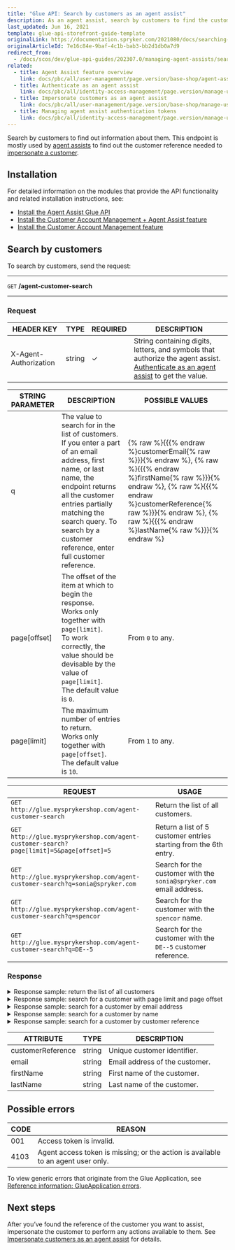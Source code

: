 ```yaml
---
title: "Glue API: Search by customers as an agent assist"
description: As an agent assist, search by customers to find the customer reference you want to impersonate.
last_updated: Jun 16, 2021
template: glue-api-storefront-guide-template
originalLink: https://documentation.spryker.com/2021080/docs/searching-by-customers-as-an-agent-assist
originalArticleId: 7e16c84e-9baf-4c1b-bab3-bb2d1db0a7d9
redirect_from:
  - /docs/scos/dev/glue-api-guides/202307.0/managing-agent-assists/searching-by-customers-as-an-agent-assist.html
related:
  - title: Agent Assist feature overview
    link: docs/pbc/all/user-management/page.version/base-shop/agent-assist-feature-overview.html
  - title: Authenticate as an agent assist
    link: docs/pbc/all/identity-access-management/page.version/manage-using-glue-api/glue-api-authenticate-as-an-agent-assist.html
  - title: Impersonate customers as an agent assist
    link: docs/pbc/all/user-management/page.version/base-shop/manage-using-glue-api/glue-api-impersonate-customers-as-an-agent-assist.html
  - title: Managing agent assist authentication tokens
    link: docs/pbc/all/identity-access-management/page.version/manage-using-glue-api/glue-api-manage-agent-assist-authentication-tokens.html
---
```



Search by customers to find out information about them. This endpoint is mostly used by [agent assists](/docs/pbc/all/user-management/{{page.version}}/base-shop/agent-assist-feature-overview.html) to find out the customer reference needed to [impersonate a customer](/docs/pbc/all/user-management/{{page.version}}/base-shop/manage-using-glue-api/glue-api-impersonate-customers-as-an-agent-assist.html#impersonate-a-customer).

## Installation

For detailed information on the modules that provide the API functionality and related installation instructions, see:
* [Install the Agent Assist Glue API](/docs/pbc/all/user-management/{{page.version}}/base-shop/install-and-upgrade/install-the-agent-assist-glue-api.html)
* [Install the Customer Account Management + Agent Assist feature](/docs/pbc/all/customer-relationship-management/{{page.version}}/base-shop/install-and-upgrade/install-features/install-the-customer-account-management-agent-assist-feature.html)
* [Install the Customer Account Management feature](/docs/pbc/all/customer-relationship-management/{{page.version}}/base-shop/install-and-upgrade/install-features/install-the-customer-account-management-feature.html)

## Search by customers

To search by customers, send the request:

***
`GET` **/agent-customer-search**
***

### Request

| HEADER KEY | TYPE | REQUIRED | DESCRIPTION |
| --- | --- | --- | --- |
| X-Agent-Authorization | string | ✓ |  String containing digits, letters, and symbols that authorize the agent assist. [Authenticate as an agent assist](/docs/pbc/all/identity-access-management/{{page.version}}/manage-using-glue-api/glue-api-authenticate-as-an-agent-assist.html#authenticate-as-an-agent-assist) to get the value.  |



| STRING PARAMETER | DESCRIPTION | POSSIBLE VALUES |
| --- | --- | --- |
| q | The value to search for in the list of customers. If you enter a part of an email address, first name, or last name, the endpoint returns all the customer entries partially matching the search query. To search by a customer reference, enter full customer reference. | {% raw %}{{{% endraw %}customerEmail{% raw %}}}{% endraw %}, {% raw %}{{{% endraw %}firstName{% raw %}}}{% endraw %}, {% raw %}{{{% endraw %}customerReference{% raw %}}}{% endraw %}, {% raw %}{{{% endraw %}lastName{% raw %}}}{% endraw %} |
| page[offset] | The offset of the item at which to begin the response. <br> Works only together with `page[limit]`. <br> To work correctly, the value should be devisable by the value of `page[limit]`. <br> The default value is `0`.  | From `0` to any. |
| page[limit] | The maximum number of entries to return. <br> Works only together with `page[offset]`. <br> The default value is `10`. | From `1` to any. |

| REQUEST | USAGE |
| --- | --- |
| `GET http://glue.mysprykershop.com/agent-customer-search` | Return the list of all customers. |
| `GET http://glue.mysprykershop.com/agent-customer-search?page[limit]=5&page[offset]=5` | Return a list of 5 customer entries starting from the 6th entry. |
| `GET http://glue.mysprykershop.com/agent-customer-search?q=sonia@spryker.com` | Search for the customer with the `sonia@spryker.com` email address. |
| `GET http://glue.mysprykershop.com/agent-customer-search?q=spencor` | Search for the customer with the `spencor` name. |
| `GET http://glue.mysprykershop.com/agent-customer-search?q=DE--5` | Search for the customer with the `DE--5` customer reference. |

### Response

<details><summary>Response sample: return the list of all customers</summary>

```json
{
    "data": [
        {
            "type": "agent-customer-search",
            "id": null,
            "attributes": {
                "customers": [
                    {
                        "customerReference": "DE--1",
                        "email": "spencor.hopkin@spryker.com",
                        "firstName": "Spencor",
                        "lastName": "Hopkin"
                    },
                    {
                        "customerReference": "DE--2",
                        "email": "maria.williams@spryker.com",
                        "firstName": "Maria",
                        "lastName": "Williams"
                    },
                    {
                        "customerReference": "DE--3",
                        "email": "maggie.may@spryker.com",
                        "firstName": "Maggie",
                        "lastName": "May"
                    },
                    {
                        "customerReference": "DE--4",
                        "email": "bill.martin@spryker.com",
                        "firstName": "Bill",
                        "lastName": "Martin"
                    },
                    {
                        "customerReference": "DE--5",
                        "email": "george.freeman@spryker.com",
                        "firstName": "George",
                        "lastName": "Freeman"
                    },
                    {
                        "customerReference": "DE--6",
                        "email": "henry.tudor@spryker.com",
                        "firstName": "Henry",
                        "lastName": "Tudor"
                    },
                    {
                        "customerReference": "DE--7",
                        "email": "anne.boleyn@spryker.com",
                        "firstName": "Anne",
                        "lastName": "Boleyn"
                    },
                    {
                        "customerReference": "DE--8",
                        "email": "andrew@ottom.de",
                        "firstName": "Andrew",
                        "lastName": "Wedner"
                    },
                    {
                        "customerReference": "DE--9",
                        "email": "Ahill@ottom.de",
                        "firstName": "Ahill",
                        "lastName": "Grant"
                    },
                    {
                        "customerReference": "DE--10",
                        "email": "Alexa@ottom.de",
                        "firstName": "Alexa",
                        "lastName": "Simons"
                    }
                ]
            },
            "links": {
                "self": "http://glue.mysprykershop.com/agent-customer-search"
            }
        }
    ],
    "links": {
        "self": "http://glue.mysprykershop.com/agent-customer-search",
        "last": "http://glue.mysprykershop.com/agent-customer-search?page[offset]=20&page[limit]=10",
        "first": "http://glue.mysprykershop.com/agent-customer-search?page[offset]=0&page[limit]=10",
        "next": "http://glue.mysprykershop.com/agent-customer-search?page[offset]=10&page[limit]=10"
    }
}
```
</details>

<details><summary>Response sample: search for a customer with page limit and page offset</summary>

```json
{
    "data": [
        {
            "type": "agent-customer-search",
            "id": null,
            "attributes": {
                "customers": [
                    {
                        "customerReference": "DE--6",
                        "email": "henry.tudor@spryker.com",
                        "firstName": "Henry",
                        "lastName": "Tudor"
                    },
                    {
                        "customerReference": "DE--7",
                        "email": "anne.boleyn@spryker.com",
                        "firstName": "Anne",
                        "lastName": "Boleyn"
                    },
                    {
                        "customerReference": "DE--8",
                        "email": "andrew@ottom.de",
                        "firstName": "Andrew",
                        "lastName": "Wedner"
                    },
                    {
                        "customerReference": "DE--9",
                        "email": "Ahill@ottom.de",
                        "firstName": "Ahill",
                        "lastName": "Grant"
                    },
                    {
                        "customerReference": "DE--10",
                        "email": "Alexa@ottom.de",
                        "firstName": "Alexa",
                        "lastName": "Simons"
                    }
                ]
            },
            "links": {
                "self": "http://glue.mysprykershop.com/agent-customer-search?page[offset]=5&page[limit]=5"
            }
        }
    ],
    "links": {
        "self": "http://glue.mysprykershop.com/agent-customer-search?page[offset]=5&page[limit]=5",
        "last": "http://glue.mysprykershop.com/agent-customer-search?page[offset]=25&page[limit]=5",
        "first": "http://glue.mysprykershop.com/agent-customer-search?page[offset]=0&page[limit]=5",
        "prev": "http://glue.mysprykershop.com/agent-customer-search?page[offset]=0&page[limit]=5",
        "next": "http://glue.mysprykershop.com/agent-customer-search?page[offset]=10&page[limit]=5"
    }
}
```
</details>

<details><summary>Response sample: search for a customer by email address</summary>

```json
{
    "data": [
        {
            "type": "agent-customer-search",
            "id": null,
            "attributes": {
                "customers": [
                    {
                        "customerReference": "DE--21",
                        "email": "sonia@spryker.com",
                        "firstName": "Sonia",
                        "lastName": "Wagner"
                    }
                ]
            },
            "links": {
                "self": "http://glue.mysprykershop.com/agent-customer-search?q=sonia@spryker.com"
            }
        }
    ],
    "links": {
        "self": "http://glue.mysprykershop.com/agent-customer-search?q=sonia@spryker.com",
        "last": "http://glue.mysprykershop.com/agent-customer-search?q=sonia@spryker.com&page[offset]=0&page[limit]=10",
        "first": "http://glue.mysprykershop.com/agent-customer-search?q=sonia@spryker.com&page[offset]=0&page[limit]=10"
    }
}    
```
</details>

<details><summary>Response sample: search for a customer by name</summary>

```json
 {
    "data": [
        {
            "type": "agent-customer-search",
            "id": null,
            "attributes": {
                "customers": [
                    {
                        "customerReference": "DE--1",
                        "email": "spencor.hopkin@spryker.com",
                        "firstName": "Spencor",
                        "lastName": "Hopkin"
                    }
                ]
            },
            "links": {
                "self": "http://glue.mysprykershop.com/agent-customer-search?q=spencor"
            }
        }
    ],
    "links": {
        "self": "http://glue.mysprykershop.com/agent-customer-search?q=spencor",
        "last": "http://glue.mysprykershop.com/agent-customer-search?q=spencor&page[offset]=0&page[limit]=10",
        "first": "http://glue.mysprykershop.com/agent-customer-search?q=spencor&page[offset]=0&page[limit]=10"
    }
}   
```
</details>

<details><summary>Response sample: search for a customer by customer reference</summary>

```json
{
    "data": [
        {
            "type": "agent-customer-search",
            "id": null,
            "attributes": {
                "customers": [
                    {
                        "customerReference": "DE--5",
                        "email": "george.freeman@spryker.com",
                        "firstName": "George",
                        "lastName": "Freeman"
                    }
                ]
            },
            "links": {
                "self": "http://glue.mysprykershop.com/agent-customer-search?q=de--5"
            }
        }
    ],
    "links": {
        "self": "http://glue.mysprykershop.com/agent-customer-search?q=de--5",
        "last": "http://glue.mysprykershop.com/agent-customer-search?q=de--5&page[offset]=0&page[limit]=10",
        "first": "http://glue.mysprykershop.com/agent-customer-search?q=de--5&page[offset]=0&page[limit]=10"
    }
}    
```
</details>

| ATTRIBUTE | TYPE | DESCRIPTION |
| --- | --- | --- |
| customerReference | string | Unique customer identifier. |
| email | string | Email address of the customer. |
| firstName | string | First name of the customer. |
| lastName | string | Last name of the customer. |

## Possible errors

| CODE  | REASON |
| --- | --- |
| 001 | Access token is invalid.|
| 4103 | Agent access token is missing; or the action is available to an agent user only.|

To view generic errors that originate from the Glue Application, see [Reference information: GlueApplication errors](/docs/dg/dev/glue-api/{{page.version}}/old-glue-infrastructure/reference-information-glueapplication-errors.html).

## Next steps

After you’ve found the reference of the customer you want to assist, impersonate the customer to perform any actions available to them. See [Impersonate customers as an agent assist](/docs/pbc/all/user-management/{{page.version}}/base-shop/manage-using-glue-api/glue-api-impersonate-customers-as-an-agent-assist.html) for details.
